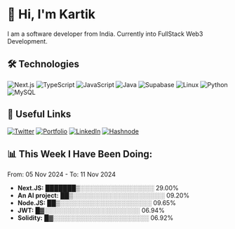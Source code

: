 # 👋 Hi, I'm Kartik

I am a software developer from India. Currently into FullStack Web3 Development.

## 🛠 Technologies

![Next.js](https://img.shields.io/badge/next.js-green?logo=next.js&logoColor=white&style=for-the-badge)
![TypeScript](https://img.shields.io/badge/typescript-blue?logo=typescript&logoColor=white&style=for-the-badge)
![JavaScript](https://img.shields.io/badge/javascript-yellow?logo=javascript&logoColor=white&style=for-the-badge)
![Java](https://img.shields.io/badge/Java-red?logo=java&logoColor=white&style=for-the-badge)
![Supabase](https://img.shields.io/badge/Supabase-green?logo=supabase&logoColor=white&style=for-the-badge)
![Linux](https://img.shields.io/badge/linux-black?logo=linux&logoColor=white&style=for-the-badge)
![Python](https://img.shields.io/badge/python-blue?logo=python&logoColor=white&style=for-the-badge)
![MySQL](https://img.shields.io/badge/mysql-orange?logo=mysql&logoColor=white&style=for-the-badge)



## 🔗 Useful Links
[![Twitter](https://img.shields.io/badge/Twitter-blue?logo=twitter&logoColor=white&style=for-the-badge)](https://x.com/kartik___doda)
[![Portfolio](https://img.shields.io/badge/Portfolio-black?logo=portfolio&logoColor=white&style=for-the-badge)](https://kartikdoda.tech/)
[![LinkedIn](https://img.shields.io/badge/LinkedIn-blue?logo=linkedin&logoColor=white&style=for-the-badge)](https://www.linkedin.com/in/kartikd4152g/)
[![Hashnode](https://img.shields.io/badge/Hashnode-red?style=for-the-badge)](https://readyy.hashnode.dev/)

## 📊 This Week I Have Been Doing:
From: 05 Nov 2024 - To: 11 Nov 2024
- **Next.JS:** ███████▒░░░░░░░░░░░░░░░░░ 29.00%
- **An AI project:** ██▒░░░░░░░░░░░░░░░░░░░░░ 09.20%
- **Node.JS:** ██▒░░░░░░░░░░░░░░░░░░░░░ 09.65%
- **JWT:** █▓░░░░░░░░░░░░░░░░░░░░░░ 06.94%
- **Solidity:** █▓░░░░░░░░░░░░░░░░░░░░░░ 06.92%
